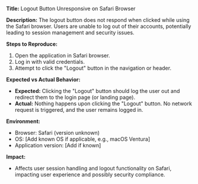 **Title:** Logout Button Unresponsive on Safari Browser

**Description:**
The logout button does not respond when clicked while using the Safari browser. Users are unable to log out of their accounts, potentially leading to session management and security issues.

**Steps to Reproduce:**

1. Open the application in Safari browser.
2. Log in with valid credentials.
3. Attempt to click the "Logout" button in the navigation or header.

**Expected vs Actual Behavior:**

* **Expected:** Clicking the "Logout" button should log the user out and redirect them to the login page (or landing page).
* **Actual:** Nothing happens upon clicking the "Logout" button. No network request is triggered, and the user remains logged in.

**Environment:**

* Browser: Safari (version unknown)
* OS: \[Add known OS if applicable, e.g., macOS Ventura]
* Application version: \[Add if known]

**Impact:**

* Affects user session handling and logout functionality on Safari, impacting user experience and possibly security compliance.
